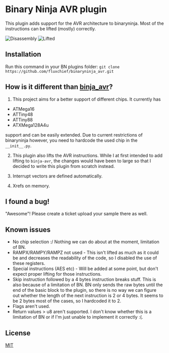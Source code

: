 # Binary Ninja AVR plugin
This plugin adds support for the AVR architecture to binaryninja. Most of the
instructions can be lifted (mostly) correctly.

![Disassembly](https://github.com/fluxchief/binaryninja_avr/blob/master/img/disas.png "Disassembly")
![Lifted](https://github.com/fluxchief/binaryninja_avr/blob/master/img/lifted.png "Lifted")

## Installation
Run this command in your BN plugins folder:
`git clone https://github.com/fluxchief/binaryninja_avr.git`

## How is it different than [binja_avr](https://github.com/cah011/binja-avr)?
1) This project aims for a better support of different chips. It currently has

 - ATMega16
 - ATTiny48
 - ATTiny88
 - ATXMega128A4u

support and can be easily extended. Due to current restrictions of binaryninja
however, you need to hardcode the used chip in the `__init__.py`.

2) This plugin also lifts the AVR instructions. While I at first intended to add
lifting to `binja-avr`, the changes would have been to large so that I decided
to write this plugin from scratch instead.

3) Interrupt vectors are defined automatically.

4) Xrefs on memory.

## I found a bug!
"Awesome"! Please create a ticket upload your sample there as well.

## Known issues

 - No chip selection :/ Nothing we can do about at the moment, limitation of BN.
 - RAMPX/RAMPY/RAMPZ not used - This isn't lifted as much as it could be and
   decreases the readability of the code, so I disabled the use of these
   registers.
 - Special instructions (AES etc) - Will be added at some point, but don't
   expect proper lifting for those instructions.
 - Skip instruction followed by a 4 bytes instruction breaks stuff. This is also
   because of a limitation of BN. BN only sends the raw bytes until the end of
   the basic block to the plugin, so there is no way we can figure out whether
   the length of the next instruction is 2 or 4 bytes. It seems to be 2 bytes
   most of the cases, so I hardcoded it to 2.
 - Flags aren't used.
 - Return values > u8 aren't supported. I don't know whether this is a
   limitation of BN or if I'm just unable to implement it correctly :(.

## License

[MIT](LICENSE)
